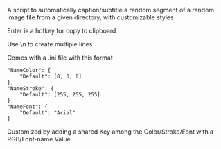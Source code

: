 A script to automatically caption/subtitle a random segment of a random image file from a given directory, with customizable styles

Enter is a hotkey for copy to clipboard

Use \n to create multiple lines

Comes with a .ini file with this format

    "NameColor": {
        "Default": [0, 0, 0]
    },
    "NameStroke": {
        "Default": [255, 255, 255]
    },
    "NameFont": {
        "Default": "Arial"
    }
    
Customized by adding a shared Key among the Color/Stroke/Font with a RGB/Font-name Value
